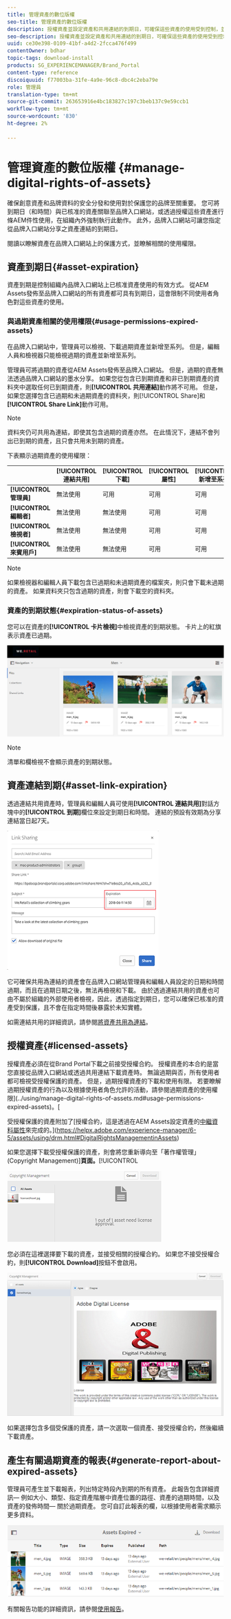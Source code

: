 ```yaml
---
title: 管理資產的數位版權
seo-title: 管理資產的數位版權
description: 授權資產並設定資產和共用連結的到期日，可確保這些資產的使用受到控制，並保障其安全。
seo-description: 授權資產並設定資產和共用連結的到期日，可確保這些資產的使用受到控制，並保障其安全。
uuid: ce30e398-0109-41bf-a4d2-2fcca476f499
contentOwner: bdhar
topic-tags: download-install
products: SG_EXPERIENCEMANAGER/Brand_Portal
content-type: reference
discoiquuid: f77003ba-31fe-4a9e-96c8-dbc4c2eba79e
role: 管理員
translation-type: tm+mt
source-git-commit: 263653916e4bc183827c197c3beb137c9e59ccb1
workflow-type: tm+mt
source-wordcount: '830'
ht-degree: 2%

---
```



# 管理資產的數位版權 {#manage-digital-rights-of-assets}

確保創意資產和品牌資料的安全分發和使用對於保護您的品牌至關重要。 您可將到期日（和時間）與已核准的資產關聯至品牌入口網站，或透過授權這些資產進行條AEM件性使用，在組織內外強制執行此動作。 此外，品牌入口網站可讓您指定從品牌入口網站分享之資產連結的到期日。

閱讀以瞭解資產在品牌入口網站上的保護方式，並瞭解相關的使用權限。

## 資產到期日{#asset-expiration}

資產到期是控制組織內品牌入口網站上已核准資產使用的有效方式。 從AEM Assets發佈至品牌入口網站的所有資產都可具有到期日，這會限制不同使用者角色對這些資產的使用。

### 與過期資產相關的使用權限{#usage-permissions-expired-assets}

在品牌入口網站中，管理員可以檢視、下載過期資產並新增至系列。 但是，編輯人員和檢視器只能檢視過期的資產並新增至系列。

管理員可將過期的資產從AEM Assets發佈至品牌入口網站。 但是，過期的資產無法透過品牌入口網站的墨水分享。 如果您從包含已到期資產和非已到期資產的資料夾中選取任何已到期資產，則&#x200B;**[!UICONTROL 共用連結]**&#x200B;動作將不可用。 但是，如果您選擇包含已過期和未過期資產的資料夾，則[!UICONTROL Share]和&#x200B;**[!UICONTROL Share Link]**&#x200B;動作可用。

>[!NOTE]
>
>資料夾仍可共用為連結，即使其包含過期的資產亦然。 在此情況下，連結不會列出已到期的資產，且只會共用未到期的資產。

下表顯示過期資產的使用權限：

|  | **[!UICONTROL 連結共用]** | **[!UICONTROL 下載]** | **[!UICONTROL 屬性]** | **[!UICONTROL 新增至系列]** | **[!UICONTROL 刪除]** |
|---|---|---|---|---|---|
| **[!UICONTROL 管理員]** | 無法使用 | 可用 | 可用 | 可用 | 可用 |
| **[!UICONTROL 編輯者]** | 無法使用 | 無法使用 | 可用 | 可用 | 無法使用 |
| **[!UICONTROL 檢視者]** | 無法使用 | 無法使用 | 可用 | 可用 | 無法使用 |
| **[!UICONTROL 來賓用戶]** | 無法使用 | 無法使用 | 可用 | 可用 | 無法使用 |

>[!NOTE]
>
>如果檢視器和編輯人員下載包含已過期和未過期資產的檔案夾，則只會下載未過期的資產。 如果資料夾只包含過期的資產，則會下載空的資料夾。

### 資產的到期狀態{#expiration-status-of-assets}

您可以在資產的&#x200B;**[!UICONTROL 卡片檢視]**&#x200B;中檢視資產的到期狀態。 卡片上的紅旗表示資產已過期。

![](assets/expired_assets_cardview.png)

>[!NOTE]
>
>清單和欄檢視不會顯示資產的到期狀態。

## 資產連結到期{#asset-link-expiration}

透過連結共用資產時，管理員和編輯人員可使用&#x200B;**[!UICONTROL 連結共用]**&#x200B;對話方塊中的&#x200B;**[!UICONTROL 到期]**&#x200B;欄位來設定到期日和時間。 連結的預設有效期為分享連結當日起7天。

![](assets/asset-link-sharing.png)

它可確保共用為連結的資產會在品牌入口網站管理員和編輯人員設定的日期和時間過期，而且在過期日期之後，無法再檢視和下載。 由於透過連結共用的資產也可由不屬於組織的外部使用者檢視，因此，透過指定到期日，您可以確保已核准的資產受到保護，且不會在指定時間後暴露於未知實體。

如需連結共用的詳細資訊，請參閱[將資產共用為連結](../using/brand-portal-link-share.md)。

## 授權資產{#licensed-assets}

授權資產必須在從Brand Portal下載之前接受授權合約。 授權資產的本合約是當您直接從品牌入口網站或透過共用連結下載資產時。 無論過期與否，所有使用者都可檢視受授權保護的資產。 但是，過期授權資產的下載和使用有限。 若要瞭解過期授權資產的行為以及根據使用者角色允許的活動，請參閱過期資產的使用權限](../using/manage-digital-rights-of-assets.md#usage-permissions-expired-assets)。[

受授權保護的資產附加了[授權合約，這是透過在AEM Assets設定資產的[中繼資料屬性](https://helpx.adobe.com/experience-manager/6-5/assets/using/drm.html#DigitalRightsManagementinAssets)來完成的。](https://helpx.adobe.com/experience-manager/6-5/assets/using/drm.html#DigitalRightsManagementinAssets)

如果您選擇下載受授權保護的資產，則會將您重新導向至「著作權管理」(Copyright Management)]**頁面。**[!UICONTROL 

![](assets/asset-copyright-mgmt.png)

您必須在這裡選擇要下載的資產，並接受相關的授權合約。 如果您不接受授權合約，則&#x200B;**[!UICONTROL Download]**&#x200B;按鈕不會啟用。

![](assets/licensed-asset-download-2.png)

如果選擇包含多個受保護的資產，請一次選取一個資產、接受授權合約，然後繼續下載資產。

## 產生有關過期資產的報表{#generate-report-about-expired-assets}

管理員可產生並下載報表，列出特定時段內到期的所有資產。 此報告包含詳細資訊— 例如大小、類型、指定資產階層中資產位置的路徑、資產的過期時間，以及資產的發佈時間— 關於過期資產。 您可自訂此報表的欄，以根據使用者需求顯示更多資料。

![](assets/assets-expired.png)

有關報告功能的詳細資訊，請參閱[使用報告](../using/brand-portal-reports.md#work-with-reports)。
